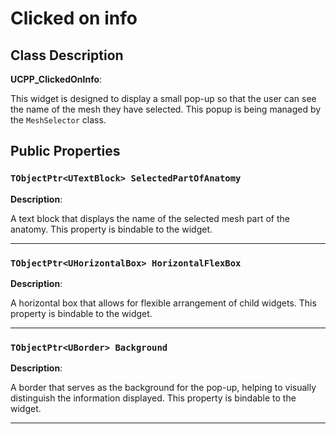 # Clicked on info

## Class Description

**UCPP_ClickedOnInfo**: 

This widget is designed to display a small pop-up so that the user can see the name of the mesh they have selected. This popup is being managed by the `MeshSelector` class. 


## Public Properties 

### `TObjectPtr<UTextBlock> SelectedPartOfAnatomy`

**Description**: 

A text block that displays the name of the selected mesh part of the anatomy. This property is bindable to the widget.

---

### `TObjectPtr<UHorizontalBox> HorizontalFlexBox`

**Description**: 

A horizontal box that allows for flexible arrangement of child widgets. This property is bindable to the widget.

---

### `TObjectPtr<UBorder> Background`

**Description**: 

A border that serves as the background for the pop-up, helping to visually distinguish the information displayed. This property is bindable to the widget.

---
